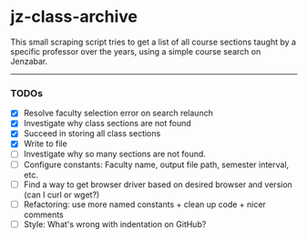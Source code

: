 # jz-class-archive

This small scraping script tries to get a list of all course sections taught by a specific professor over the years, using a simple course search on Jenzabar.

------------------------------
### TODOs
- [x] Resolve faculty selection error on search relaunch
- [x] Investigate why class sections are not found
- [x] Succeed in storing all class sections
- [x] Write to file
- [ ] Investigate why so many sections are not found.
- [ ] Configure constants: Faculty name, output file path, semester interval, etc.
- [ ] Find a way to get browser driver based on desired browser and version (can I curl or wget?)
- [ ] Refactoring: use more named constants + clean up code + nicer comments
- [ ] Style: What's wrong with indentation on GitHub?
